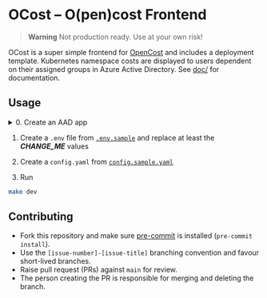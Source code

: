 # OCost – O(pen)cost Frontend
> **Warning**
> Not production ready. Use at your own risk!

OCost is a super simple frontend for [OpenCost](https://github.com/opencost/opencost)
and includes a deployment template. Kubernetes namespace costs are displayed to
users dependent on their assigned groups in Azure Active Directory. See [doc/](./doc)
for documentation.

## Usage
<details>
  <summary>0. Create an AAD app</summary>

  You **must** sufficient permissions on Azure active directory admin to perform these steps

  0.0. Go to https://portal.azure.com

  0.1. Navigate to `Azure Active Directory` then `App registrations`

  0.2. Click `New registration` and fill in the required fields. The redirect URL will be the apps root URL appended with `/oauth2/callback` e.g. `https://cost.example.com:443/oauth2/callback`

  0.3. On the create applications navigate to `API permissions` and add a Microsoft Graph permission for `Group.ReadAll`

  0.4 Click `Grant admin consent for TENANT`

  0.5 Create a secret by navigating to `Certificates & secrets` and clicking `New client secret`

  0.6 Paste the secret into the `.env` file created from `.env.sample`

  0.7 Find the application ID from the `Overview` pane of the application

  0.8 Add the groups claim to the returned token in the `Token configuration` pane by selecting `Security Groups` then add

</details>

1. Create a `.env` file from [`.env.sample`](./.env.sample) and replace at least the *__CHANGE_ME__* values

2. Create a `config.yaml` from [`config.sample.yaml`](./config.sample.yaml)

3. Run
```bash
make dev
```


## Contributing

- Fork this repository and make sure [pre-commit](https://pre-commit.com/index.html) is installed (`pre-commit install`).
- Use the `[issue-number]-[issue-title]` branching convention and favour short-lived branches.
- Raise pull request (PRs) against `main` for review.
- The person creating the PR is responsible for merging and deleting the branch.
